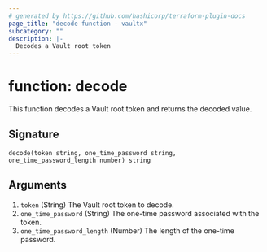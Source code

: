 ```yaml
---
# generated by https://github.com/hashicorp/terraform-plugin-docs
page_title: "decode function - vaultx"
subcategory: ""
description: |-
  Decodes a Vault root token
---
```


# function: decode

This function decodes a Vault root token and returns the decoded value.



## Signature

<!-- signature generated by tfplugindocs -->
```text
decode(token string, one_time_password string, one_time_password_length number) string
```

## Arguments

<!-- arguments generated by tfplugindocs -->
1. `token` (String) The Vault root token to decode.
1. `one_time_password` (String) The one-time password associated with the token.
1. `one_time_password_length` (Number) The length of the one-time password.
